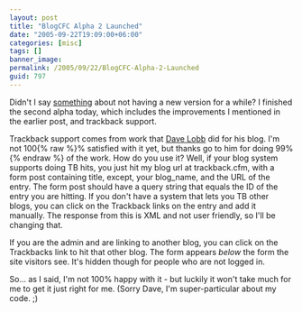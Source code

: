 ```yaml
---
layout: post
title: "BlogCFC Alpha 2 Launched"
date: "2005-09-22T19:09:00+06:00"
categories: [misc]
tags: []
banner_image: 
permalink: /2005/09/22/BlogCFC-Alpha-2-Launched
guid: 797
---
```


Didn't I say <a href="http://ray.camdenfamily.com/index.cfm/2005/9/22/A-few-BlogCFC-Notes">something</a> about not having a new version for a while? I finished the second alpha today, which includes the improvements I mentioned in the earlier post, and trackback support. 

Trackback support comes from work that <a href="http://thinkingdev.com/blog/index.cfm">Dave Lobb</a> did for his blog. I'm not 100{% raw %}% satisfied with it yet, but thanks go to him for doing 99%{% endraw %} of the work. How do you use it? Well, if your blog system supports doing TB hits, you just hit my blog url at trackback.cfm, with a form post containing title, except,  your blog_name, and the URL of the entry. The form post should have a query string that equals the ID of the entry you are hitting. If you don't have a system that lets you TB other blogs, you can click on the Trackback links on the entry and add it manually. The response from this is XML and not user friendly, so I'll be changing that. 

If you are the admin and are linking to another blog, you can click on the Trackbacks link to hit that other blog. The form appears <i>below</i> the form the site visitors see. It's hidden though for people who are not logged in.

So... as I said, I'm not 100% happy with it - but luckily it won't take much for me to get it just right for me. (Sorry Dave, I'm super-particular about my code. ;)